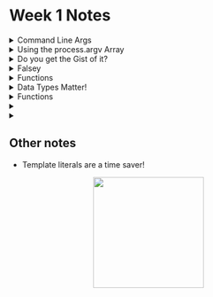 # Week 1 Notes
<details>
<summary>Command Line Args</summary>

* Command-line arguments: to get user input in a program when an application is run through the CLI of an operating system.
* This is particularly useful if you want to perform large number configuration settings.
* In Node.js, alll command-line arguments received by the shell are given to the process in an array called argv (arguments-values).
  - process.argv array
<br>
<br>

Command line arguments looks like this:
```
$ [runtime] [script_name] [argument-1 argument-2 argument-3 ... argument-n]
```
</details>

<details>
<summary> Using the process.argv Array </summary>

* This is a global object that you can use without importing any additional libraries to use it.
* 1st element - will always be a file system path pointing to the node executable. 
* 2nd element - name of the JavaScript file that is being executed. 
* 3rd element - first argument that was actually passed by the user.

<br>

</details>

<details>
<summary>Do you get the Gist of it?</summary>

After forking and cloning a gist, to commit and push the edits made locally to the forked gist on remote:
* cd to the directory that contains the gist file(s)
* git add .
* git commit -m ""
* git push origin master
<br>

Note that you have a branch 'master' by default.
<br> remote: Gist does not support directories.

</details>

<details>
<summary>Falsey</summary>

All of the following are inherently falsey:
* False
* 0
* "" - an empty string is falsey
* null - a null or empty value is falsey
* undefined
* NaN - Not a number is falsey

Interesting cases:
```
false == undefined  // false
false == null       // false
NaN === NaN         //false

null == undefined   // true
' \t\r\n ' == 0     // true
0 === -0            // true
```
</details>

<details>
<summary>Functions</summary>

* Variables and constants declared with let or const are not hoisted the same way var is. 
* Let or const variables are not initialized until their definition is evaluated. Accessing them before the initialization results in a ReferenceError. 

### Global
Function *declarations* are hoisted, and that's why even though the function declaration is defined after the loop, it can be called from within the loop without any issues.
The example uses a function declaration:
```
function translateToPigLatin(word) {
  return word.slice(2, word.length) + word[0] + "ay";
}
```
### Local - Only valid after defined
Function *expressions* in JavaScript are not hoisted, which means if you try to call the function before a function expression you get an error. 
*  Function expressions oly start existing after the JavaScript interpreter reaches the line where it is defined, so they are only available after being defined.

</details>


<details>
<summary>Data Types Matter!</summary>

### What is the difference between using the for loop to push elements to a new array, versus using arr.toString().split(",")?

1. <b>For loop and push</b>: This method allows more control over the data as you are iterating over each element individually. You can make changes or apply conditions to the values before pushing them into the new array. This approach keeps the data types intact.
```

```

2. <b>toString and split</b>: This method converts every element of the array to a String using the toString() method, then separates the array into a new array where each element is split using a comma as a separator. 
* It's a quicker way to create a new array, but compared to a for loop, it provides less flexibility in terms of controlling individual element processing. 
* Also, as it converts everything to strings, you'll lose the original data type. 
* If your array contains non-string data types, like Numbers, Boolean, Objects, etc., and you want to preserve these, the toString().split(',') method is not the best choice.

```
const flatten = function(arr) {
  let newArr = arr.toString().split(",");
  return newArr;
};
```
</details>


<details>
<summary>Functions</summary>

## Growing Functions - Eloquent JavaScript
(function within a function)

## Functions & Side Effects - Eloquent JavaScript
* A pure function is a specific kind of value-producing function that not only has no side effects but also doesn’t rely on side effects from other code.
* Does not read global bindings whose value might change.
* When called with the same arguments, it always produces the same value (and doesn’t do anything else). 

## Rules to Naming Functions
* Avoid generic names like 'data', or 'run'.
* Use precise verb/action based names.
* Be consistent with naming conventions.
* Adapt existing conventions.
* Use camelCased Names.
* Properly indent code.
* Functions should focus on a single task: *returning a value* or *causing a side effect*. 

</details>

<details>
<summary></summary>
</details>


<details>
<summary></summary>
</details>


## Other notes
* Template literals are a time saver!

<center>
<img src="https://media.giphy.com/media/gbmWwWm4sGMQvAYm1G/giphy.gif" width="200">
</center>
